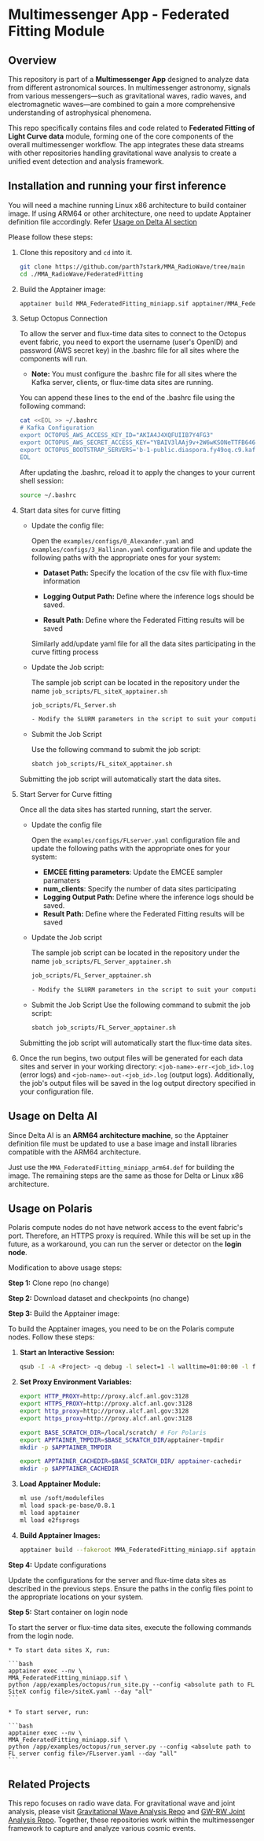 # Multimessenger App - Federated Fitting Module

## Overview
This repository is part of a **Multimessenger App** designed to analyze data from different astronomical sources. In multimessenger astronomy, signals from various messengers—such as gravitational waves, radio waves, and electromagnetic waves—are combined to gain a more comprehensive understanding of astrophysical phenomena.

This repo specifically contains files and code related to **Federated Fitting of Light Curve data** module, forming one of the core components of the overall multimessenger workflow. The app integrates these data streams with other repositories handling gravitational wave analysis to create a unified event detection and analysis framework.

## Installation and running your first inference

You will need a machine running Linux x86 architecture to build container image. If using ARM64 or other architecture, one need to update Apptainer definition file accordingly. Refer [Usage on Delta AI section](##usage-on-delta-ai)

Please follow these steps:

1.  Clone this repository and `cd` into it.

    ```bash
    git clone https://github.com/parth7stark/MMA_RadioWave/tree/main
    cd ./MMA_RadioWave/FederatedFitting
    ```

2. Build the Apptainer image:

    ```bash
    apptainer build MMA_FederatedFitting_miniapp.sif apptainer/MMA_FederatedFitting_miniapp.def
    ```

3. Setup Octopus Connection

    To allow the server and flux-time data sites to connect to the Octopus event fabric, you need to export the username (user's OpenID) and password (AWS secret key) in the .bashrc file for all sites where the components will run.

    * **Note:** You must configure the .bashrc file for all sites where the Kafka server, clients, or flux-time data sites are running.

    You can append these lines to the end of the .bashrc file using the following command:

    ```bash
    cat <<EOL >> ~/.bashrc
    # Kafka Configuration
    export OCTOPUS_AWS_ACCESS_KEY_ID="AKIA4J4XQFUIIB7Y4FG3"
    export OCTOPUS_AWS_SECRET_ACCESS_KEY="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"
    export OCTOPUS_BOOTSTRAP_SERVERS='b-1-public.diaspora.fy49oq.c9.kafka.us-east-1.amazonaws.com:9198,b-2-public.diaspora.fy49oq.c9.kafka.us-east-1.amazonaws.com:9198'
    EOL   
    ```

    After updating the .bashrc, reload it to apply the changes to your current shell session:
    
    ```bash
    source ~/.bashrc
    ```

5. Start data sites for curve fitting


   * Update the config file:

        Open the `examples/configs/0_Alexander.yaml` and `examples/configs/3_Hallinan.yaml` configuration file and update the following paths with the appropriate ones for your system:

        - **Dataset Path:** Specify the location of the csv file with flux-time information

        - **Logging Output Path:** Define where the inference logs should be saved.

        - **Result Path:** Define where the Federated Fitting results will be saved

        Similarly add/update yaml file for all the data sites participating in the curve fitting process

   * Update the Job script:
      
       The sample job script can be located in the repository under the name `job_scripts/FL_siteX_apptainer.sh`

        ```bash
        job_scripts/FL_Server.sh
    
        - Modify the SLURM parameters in the script to suit your computing environment (e.g., partition, time, and resources).
        ```

    * Submit the Job Script
    
        Use the following command to submit the job script:
    
        ```bash
        sbatch job_scripts/FL_siteX_apptainer.sh
        ```

    Submitting the job script will automatically start the data sites.

6. Start Server for Curve fitting

   Once all the data sites has started running, start the server.

   * Update the config file

        Open the `examples/configs/FLserver.yaml` configuration file and update the following paths with the appropriate ones for your system:

        - **EMCEE fitting parameters**: Update the EMCEE sampler paramaters
        - **num_clients**: Specify the number of data sites participating
        - **Logging Output Path**: Define where the inference logs should be saved.
        - **Result Path:** Define where the Federated Fitting results will be saved

    

   * Update the Job script 
   
       The sample job script can be located in the repository under the name `job_scripts/FL_Server_apptainer.sh`
    
        ```bash
        job_scripts/FL_Server_apptainer.sh
    
        - Modify the SLURM parameters in the script to suit your computing environment (e.g., partition, time, and resources).
        ```

   * Submit the Job Script
        Use the following command to submit the job script:
    
        ```bash
        sbatch job_scripts/FL_Server_apptainer.sh
        ```

    Submitting the job script will automatically start the flux-time data sites.


7.  Once the run begins, two output files will be generated for each data sites and server in your working directory: 
`<job-name>-err-<job_id>.log` (error logs) and `<job-name>-out-<job_id>.log` (output logs). Additionally, the job's output files will be saved in the log output directory specified in your configuration file.

## Usage on Delta AI

Since Delta AI is an **ARM64 architecture machine**, so the Apptainer definition file must be updated to use a base image and install libraries compatible with the ARM64 architecture.

Just use the `MMA_FederatedFitting_miniapp_arm64.def` for building the image.
The remaining steps are the same as those for Delta or Linux x86 architecture.


## Usage on Polaris

Polaris compute nodes do not have network access to the event fabric's port. Therefore, an HTTPS proxy is required. While this will be set up in the future, as a workaround, you can run the server or detector on the **login node**.

Modification to above usage steps:

**Step 1:** Clone repo (no change)

**Step 2:** Download dataset and checkpoints (no change)

**Step 3:** Build the Apptainer image:

To build the Apptainer images, you need to be on the Polaris compute nodes. Follow these steps:

1. **Start an Interactive Session:**
   ```bash
   qsub -I -A <Project> -q debug -l select=1 -l walltime=01:00:00 -l filesystems=home:eagle -l singularity_fakeroot=true
   ```

2. **Set Proxy Environment Variables:**

   ```bash
   export HTTP_PROXY=http://proxy.alcf.anl.gov:3128
   export HTTPS_PROXY=http://proxy.alcf.anl.gov:3128
   export http_proxy=http://proxy.alcf.anl.gov:3128
   export https_proxy=http://proxy.alcf.anl.gov:3128
   
   export BASE_SCRATCH_DIR=/local/scratch/ # For Polaris
   export APPTAINER_TMPDIR=$BASE_SCRATCH_DIR/apptainer-tmpdir
   mkdir -p $APPTAINER_TMPDIR

   export APPTAINER_CACHEDIR=$BASE_SCRATCH_DIR/ apptainer-cachedir
   mkdir -p $APPTAINER_CACHEDIR
   ```

3. **Load Apptainer Module:**

   ```bash
   ml use /soft/modulefiles
   ml load spack-pe-base/0.8.1
   ml load apptainer
   ml load e2fsprogs
   ```

4. **Build Apptainer Images:**
   
    ```bash
    apptainer build --fakeroot MMA_FederatedFitting_miniapp.sif apptainer/MMA_FederatedFitting_miniapp.def
    ```


**Step 4:** Update configurations

Update the configurations for the server and flux-time data sites as described in the previous steps. Ensure the paths in the config files point to the appropriate locations on your system.

**Step 5:** Start container on login node

To start the server or flux-time data sites, execute the following commands from the login node.

    * To start data sites X, run:

    ```bash
    apptainer exec --nv \
    MMA_FederatedFitting_miniapp.sif \
    python /app/examples/octopus/run_site.py --config <absolute path to FL SiteX config file>/siteX.yaml --day "all"
    ```

    * To start server, run:

    ```bash
    apptainer exec --nv \
    MMA_FederatedFitting_miniapp.sif \
    python /app/examples/octopus/run_server.py --config <absolute path to FL server config file>/FLserver.yaml --day "all"
    ```

    
## Related Projects
This repo focuses on radio wave data. For gravitational wave and joint analysis, please visit [Gravitational Wave Analysis Repo](https://github.com/parth7stark/MMA_GravitationalWave/tree/main) and [GW-RW Joint Analysis Repo](https://github.com/parth7stark/MMA_MultimessengerAnalysis/tree/main). Together, these repositories work within the multimessenger framework to capture and analyze various cosmic events.
